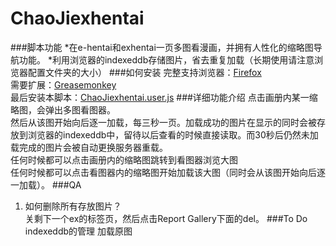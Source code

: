 # ChaoJiexhentai
###脚本功能
*在e-hentai和exhentai一页多图看漫画，并拥有人性化的缩略图导航功能。
*利用浏览器的indexeddb存储图片，省去重复加载（长期使用请注意浏览器配置文件夹的大小）
###如何安装
完整支持浏览器：[Firefox](http://sourceforge.net/projects/pcxfirefox/ "推荐pcx编译版")  
需要扩展：[Greasemonkey](https://addons.mozilla.org/zh-CN/firefox/addon/greasemonkey/?src=search)  
最后安装本脚本：[ChaoJiexhentai.user.js](https://github.com/gameclamp/ChaoJiexhentai/raw/master/ChaoJiexhentai.user.js)
###详细功能介绍
点击画册内某一缩略图，会弹出多图看图器。  
然后从该图开始向后逐一加载，每三秒一页。加载成功的图片在显示的同时会被存放到浏览器的indexeddb中，留待以后查看的时候直接读取。而30秒后仍然未加载完成的图片会被自动更换服务器重载。  
任何时候都可以点击画册内的缩略图跳转到看图器浏览大图  
任何时候都可以点击看图器内的缩略图开始加载该大图（同时会从该图开始向后逐一加载）。
###QA
1.  如何删除所有存放图片？  
    关剩下一个ex的标签页，然后点击Report Gallery下面的del。
###To Do
indexeddb的管理
加载原图
